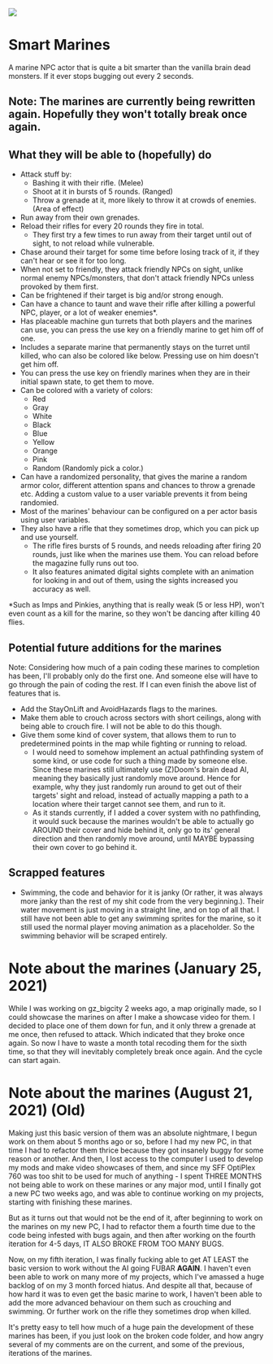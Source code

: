 ![](https://i.imgur.com/phgBzq8.png)

# Smart Marines

A marine NPC actor that is quite a bit smarter than the vanilla brain dead monsters. If it ever stops bugging out every 2 seconds.

## Note: The marines are currently being rewritten again. Hopefully they won't totally break once again.

## What they will be able to (hopefully) do

- Attack stuff by:
  - Bashing it with their rifle. (Melee)
  - Shoot at it in bursts of 5 rounds. (Ranged)
  - Throw a grenade at it, more likely to throw it at crowds of enemies. (Area of effect) 
- Run away from their own grenades.
- Reload their rifles for every 20 rounds they fire in total.
  - They first try a few times to run away from their target until out of sight, to not reload while vulnerable.
- Chase around their target for some time before losing track of it, if they can't hear or see it for too long.
- When not set to friendly, they attack friendly NPCs on sight, unlike normal enemy NPCs/monsters, that don't attack friendly NPCs unless provoked by them first.
- Can be frightened if their target is big and/or strong enough.
- Can have a chance to taunt and wave their rifle after killing a powerful NPC, player, or a lot of weaker enemies*.
- Has placeable machine gun turrets that both players and the marines can use, you can press the use key on a friendly marine to get him off of one.
- Includes a separate marine that permanently stays on the turret until killed, who can also be colored like below. Pressing use on him doesn't get him off.
- You can press the use key on friendly marines when they are in their initial spawn state, to get them to move.
- Can be colored with a variety of colors:
  - Red
  - Gray
  - White
  - Black
  - Blue
  - Yellow
  - Orange
  - Pink
  - Random (Randomly pick a color.)
- Can have a randomized personality, that gives the marine a random armor color, different attention spans and chances to throw a grenade etc. Adding a custom value to a user variable prevents it from being randomied.
- Most of the marines' behaviour can be configured on a per actor basis using user variables.
- They also have a rifle that they sometimes drop, which you can pick up and use yourself.
  - The rifle fires bursts of 5 rounds, and needs reloading after firing 20 rounds, just like when the marines use them. You can reload before the magazine fully runs out too.
  - It also features animated digital sights complete with an animation for looking in and out of them, using the sights increased you accuracy as well.

*Such as Imps and Pinkies, anything that is really weak (5 or less HP), won't even count as a kill for the marine, so they won't be dancing after killing 40 flies.

## Potential future additions for the marines
Note: Considering how much of a pain coding these marines to completion has been, I'll probably only do the first one. And someone else will have to go through the pain of coding the rest. If I can even finish the above list of features that is.

- Add the StayOnLift and AvoidHazards flags to the marines.
- Make them able to crouch across sectors with short ceilings, along with being able to crouch fire. I will not be able to do this though.
- Give them some kind of cover system, that allows them to run to predetermined points in the map while fighting or running to reload.
  - I would need to somehow implement an actual pathfinding system of some kind, or use code for such a thing made by someone else. Since these marines still ultimately use (Z)Doom's brain dead AI, meaning they basically just randomly move around. Hence for example, why they just randomly run around to get out of their targets' sight and reload, instead of actually mapping a path to a location where their target cannot see them, and run to it.
  - As it stands currently, if I added a cover system with no pathfinding, it would suck because the marines wouldn't be able to actually go AROUND their cover and hide behind it, only go to its' general direction and then randomly move around, until MAYBE bypassing their own cover to go behind it.

## Scrapped features

- Swimming, the code and behavior for it is janky (Or rather, it was always more janky than the rest of my shit code from the very beginning.). Their water movement is just moving in a straight line, and on top of all that. I still have not been able to get any swimming sprites for the marine, so it still used the normal player moving animation as a placeholder. So the swimming behavior will be scraped entirely.

# Note about the marines (January 25, 2021)

While I was working on gz_bigcity 2 weeks ago, a map originally made, so I could showcase the marines on after I make a showcase video for them. I decided to place one of them down for fun, and it only threw a grenade at me once, then refused to attack. Which indicated that they broke once again. So now I have to waste a month total recoding them for the sixth time, so that they will inevitably completely break once again. And the cycle can start again.

# Note about the marines (August 21, 2021) (Old)

Making just this basic version of them was an absolute nightmare, I begun work on them about 5 months ago or so, before I had my new PC, in that time I had to refactor them thrice because they got insanely buggy for some reason or another. And then, I lost access to the computer I used to develop my mods and make video showcases of them, and since my SFF OptiPlex 760 was too shit to be used for much of anything - I spent THREE MONTHS not being able to work on these marines or any major mod, until I finally got a new PC two weeks ago, and was able to continue working on my projects, starting with finishing these marines.

But as it turns out that would not be the end of it, after beginning to work on the marines on my new PC, I had to refactor them a fourth time due to the code being infested with bugs again, and then after working on the fourth iteration for 4-5 days, IT ALSO BROKE FROM TOO MANY BUGS.

Now, on my fifth iteration, I was finally fucking able to get AT LEAST the basic version to work without the AI going FUBAR **AGAIN**. I haven't even been able to work on many more of my projects, which I've amassed a huge backlog of on my 3 month forced hiatus. And despite all that, because of how hard it was to even get the basic marine to work, I haven't been able to add the more advanced behaviour on them such as crouching and swimming. Or further work on the rifle they sometimes drop when killed.

It's pretty easy to tell how much of a huge pain the development of these marines has been, if you just look on the broken code folder, and how angry several of my comments are on the current, and some of the previous, iterations of the marines.
